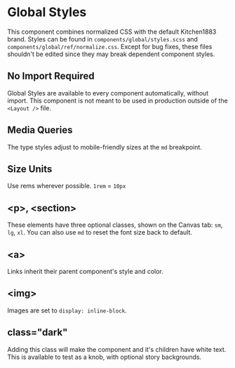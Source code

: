 # Global Styles

This component combines normalized CSS with the default Kitchen1883 brand. Styles can be found in `components/global/styles.scss` and `components/global/ref/normalize.css`. Except for bug fixes, these files shouldn't be edited since they may break dependent component styles.

## No Import Required

Global Styles are available to every component automatically, without import. This component is not meant to be used in production outside of the `<Layout />` file.

## Media Queries

The type styles adjust to mobile-friendly sizes at the `md` breakpoint.

## Size Units

Use rems wherever possible. `1rem` = `10px`

## &lt;p>, &lt;section>

These elements have three optional classes, shown on the Canvas tab: `sm`, `lg`, `xl`. You can also use `md` to reset the font size back to default.

## &lt;a>

Links inherit their parent component's style and color.

## &lt;img>

Images are set to `display: inline-block`.

## class="dark"

Adding this class will make the component and it's children have white text. This is available to test as a knob, with optional story backgrounds.
